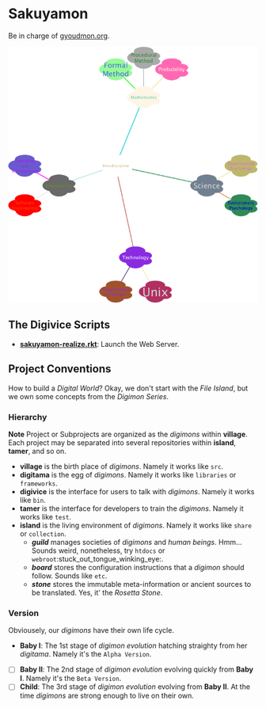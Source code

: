 # Sakuyamon

Be in charge of [gyoudmon.org](http://gyoudmon.org). <p align="center">
<img src="/island/stone/brainstorm.png" /> </p>

## The **Digivice** Scripts
* [**sakuyamon-realize.rkt**](digivice/sakuyamon-realize.rkt): Launch
  the Web Server.

## Project Conventions

How to build a _Digital World_? Okay, we don't start with the _File
Island_, but we own some concepts from the _Digimon Series_.

### Hierarchy

**Note** Project or Subprojects are organized as the _digimons_ within
**village**. Each project may be separated into several repositories
within **island**, **tamer**, and so on.
* **village** is the birth place of _digimons_. Namely it works like
  `src`.
* **digitama** is the egg of _digimons_. Namely it works like
  `libraries` or `frameworks`.
* **digivice** is the interface for users to talk with _digimons_.
  Namely it works like `bin`.
* **tamer** is the interface for developers to train the _digimons_.
  Namely it works like `test`.
* **island** is the living environment of _digimons_. Namely it works
  like `share` or `collection`.
  - **_guild_** manages societies of _digimons_ and _human beings_.
  Hmm... Sounds weird, nonetheless, try `htdocs` or
  `webroot`:stuck\_out\_tongue\_winking\_eye:.
  - **_board_** stores the configuration instructions that a _digimon_
  should follow. Sounds like `etc`.
  - **_stone_** stores the immutable meta-information or ancient
  sources to be translated. Yes, it' the _Rosetta Stone_.

### Version

Obviousely, our _digimons_ have their own life cycle.
* **Baby I**: The 1st stage of _digimon evolution_ hatching straighty
  from her _digitama_. Namely it's the `Alpha Version`.
* [ ] **Baby II**: The 2nd stage of _digimon evolution_ evolving quickly
  from **Baby I**. Namely it's the `Beta Version`.
* [ ] **Child**: The 3rd stage of _digimon evolution_ evolving from
  **Baby II**. At the time _digimons_ are strong enough to live on their
  own.
